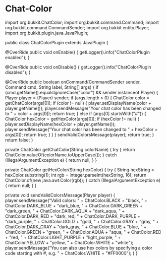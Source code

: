 # Chat-Color
import org.bukkit.ChatColor;
import org.bukkit.command.Command;
import org.bukkit.command.CommandSender;
import org.bukkit.entity.Player;
import org.bukkit.plugin.java.JavaPlugin;

public class ChatColorPlugin extends JavaPlugin {

@OverRide
public void onEnable() {
getLogger().info("ChatColorPlugin enabled");
}

@OverRide
public void onDisable() {
getLogger().info("ChatColorPlugin disabled");
}

@OverRide
public boolean onCommand(CommandSender sender, Command cmd, String label, String[] args) {
if (cmd.getName().equalsIgnoreCase("color") && sender instanceof Player) {
Player player = (Player) sender;
if (args.length > 0) {
ChatColor color = getChatColor(args[0]);
if (color != null) {
player.setDisplayName(color + player.getName());
player.sendMessage("Your chat color has been changed to " + color + args[0]);
return true;
}
else if (args[0].startsWith("#")) {
ChatColor hexColor = getHexColor(args[0]);
if (hexColor != null) {
player.setDisplayName(hexColor + player.getName());
player.sendMessage("Your chat color has been changed to " + hexColor + args[0]);
return true;
}
}
}
sendValidColorsMessage(player);
return true;
}
return false;
}

private ChatColor getChatColor(String colorName) {
try {
return ChatColor.valueOf(colorName.toUpperCase());
} catch (IllegalArgumentException e) {
return null;
}
}

private ChatColor getHexColor(String hexColor) {
try {
String hexString = hexColor.substring(1);
int rgb = Integer.parseInt(hexString, 16);
return ChatColor.of(new java.awt.Color(rgb));
} catch (IllegalArgumentException e) {
return null;
}
}

private void sendValidColorsMessage(Player player) {
player.sendMessage("Valid colors: " + ChatColor.BLACK + "black, " + ChatColor.DARK_BLUE + "dark_blue, " +
ChatColor.DARK_GREEN + "dark_green, " + ChatColor.DARK_AQUA + "dark_aqua, " +
ChatColor.DARK_RED + "dark_red, " + ChatColor.DARK_PURPLE + "dark_purple, " +
ChatColor.GOLD + "gold, " + ChatColor.GRAY + "gray, " + ChatColor.DARK_GRAY + "dark_gray, " +
ChatColor.BLUE + "blue, " + ChatColor.GREEN + "green, " + ChatColor.AQUA + "aqua, " +
ChatColor.RED + "red, " + ChatColor.LIGHT_PURPLE + "light_purple, " + ChatColor.YELLOW + "yellow, " +
ChatColor.WHITE + "white");
player.sendMessage("You can also use hex colors by specifying a color code starting with #, e.g. " + ChatColor.WHITE + "#FF0000");
}
}

